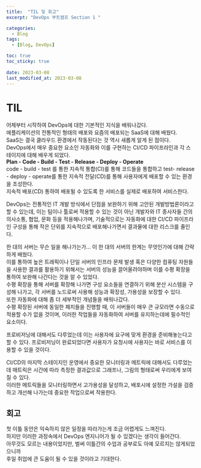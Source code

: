 ```yaml
---
title:  "TIL 및 회고"
excerpt: "DevOps 부트캠프 Section 1 "

categories:
  - Blog
tags:
  - [Blog, DevOps]

toc: true
toc_sticky: true
 
date: 2023-03-08
last_modified_at: 2023-03-08
---
```



# TIL
어제부터 시작하여 DevOps에 대한 기본적인 지식을 배워나갔다. <br>
애플리케이션의 전통적인 형태의 배포와 요즘의 배포되는 SaaS에 대해 배웠다.<br>
SaaS는 결국 클라우드 환경에서 작동된다는 것 역시 새롭게 알게 된 점이다.<br>
DevOps에서 매우 중요한 요소인 자동화와 이를 구현하는 CI/CD 파이프라인과 각 스테이지에 대해 배우게 되었다.<br>
**Plan - Code - Build - Test - Release - Deploy - Operate**
<br>
code - build - test 를 통한 지속적 통합(CI)를 통해 코드들을 통합하고
test- release - deploy - operate를 통한 지속적 전달(CD)를 통해 사용자에게 배포할 수 있는 환경을 조성한다.<br>
지속적 배포(CD) 통하여 배포될 수 있도록 한 서비스를 실제로 배포하여 서비스한다.<br>

DevOps는 전통적인 IT 개발 방식에서 단점을 보완하기 위해 고안된 개발방법론이라고 할 수 있는데, 이는 팀이나 툴로써 적용할 수 있는 것이 아닌 개발자와 IT 종사자들 간의 의사소통, 협업, 문화 등을 적용해나가며, 기술적으로는 자동화에 대한 CI/CD 파이프라인 구성을 통해 작은 단위를 지속적으로 배포해나가면서 결과물에 대한 리스크를 줄인다.


한 대의 서버는 무슨 일을 해나가는가...
이 한 대의 서버의 한계는 무엇인가에 대해 간략하게 배웠다.<br>
이를 통하여 높은 트래픽이나 단일 서버의 인프라 문제 발생 혹은 다양한 컴퓨팅 자원들을 사용한 결과를 활용하기 위해서는 서버의 성능을 끌어올려야하며
이를 수평 확장을 통하여 보완해 나간다는 것을 알 수 있었다.<br>
수평 확장을 통해 서버를 확장해 나가면 구성 요소들을 연결하기 위해 분산 시스템을 구성해 나가고, 각 서버를 노드로써 사용해 성능과 확장성, 가용성을 보장할 수 있다.<br>
또한 자동화에 대해 좀 더 세부적인 개념들을 배워나갔다.<br>
수평 확장된 서버에 동일한 패치들을 진행할 때, 이 서버들이 매우 큰 규모라면 수동으로 적용할 수가 없을 것이며, 이러한 작업들을 자동화하여 서버를 유지하는데에 필수적인 요소이다.

프로비저닝에 대해서도 다루었는데 이는 사용자에 요구에 맞게 환경을 준비해놓는다고 할 수 있다. 프로비저닝이 완료되었다면 사용자가 요청시에 사용자는 바로 서비스를 이용할 수 있을 것이다.

CI/CD의 마지막 스테이지인 운영에서 중요한 모니터링과 메트릭에 대해서도 다루었는데 매트릭은 시간에 따라 측정한 결과값으로 그래프나, 그림의 형태로써 우리에게 보여질 수 있다. <br>
이러한 메트릭들을 모니터링하면서 고가용성을 달성하고, 배포시에 설정한 가설을 검증하고 개선해 나가는데 중요한 작업으로써 작용한다.

## 회고
첫 이틀 동안은 익숙하지 않은 일정을 따라가는게 조금 어렵게도 느껴진다. <br>
하지만 이러한 과정속에서 DevOps 엔지니어가 될 수 있겠다는 생각이 들어간다. <br>
아무것도 모르는 내용이었지만, 벌써 이틀간의 수업과 공부로도 아예 모르지는 않게되었으니까<br>
후일 취업에 큰 도움이 될 수 있을 것이라고 기대한다.